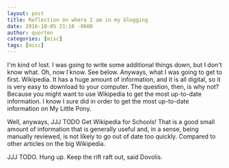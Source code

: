 ```yaml
---
layout: post
title: Reflection on where I am in my blogging
date: 2016-10-05 21:10 -0600
author: quorten
categories: [misc]
tags: [misc]
---
```


I'm kind of lost.  I was going to write some additional things down,
but I don't know what.  Oh, now I know.  See below.  Anyways, what I
was going to get to first.  Wikipedia.  It has a huge amount of
information, and it is all digital, so it is very easy to download to
your computer.  The question, then, is why not?  Because you might
want to use Wikipedia to get the most up-to-date information.  I know
I sure did in order to get the most up-to-date information on My
Little Pony.

Well, anyways, JJJ TODO Get Wikipedia for Schools!  That is a good
small amount of information that is generally useful and, in a sense,
being manually reviewed, is not likely to go out of date too quickly.
Compared to other articles on the big Wikipedia.

JJJ TODO.  Hung up.  Keep the rift raft out, said Dovolis.
